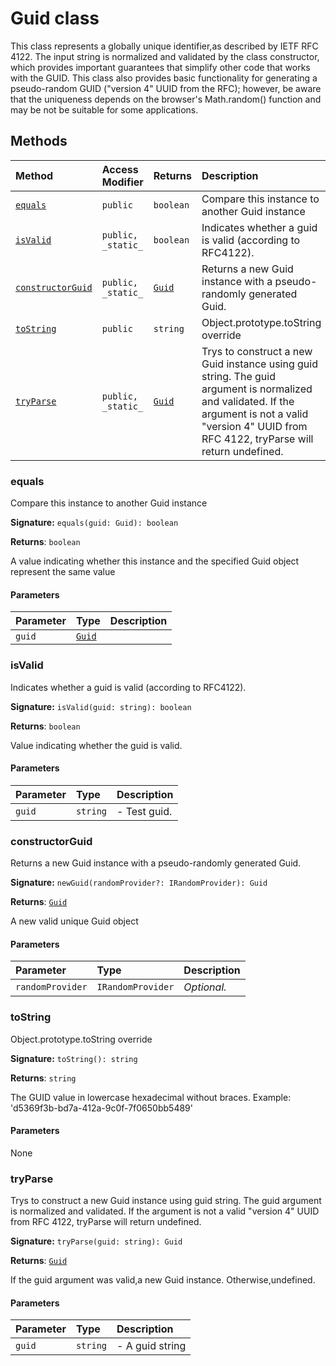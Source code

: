 # Guid class





This class represents a globally unique identifier,as described by 
IETF RFC 4122. The input string is normalized and validated by the class 
constructor, which provides important guarantees that simplify other code 
that works with the GUID. This class also provides basic functionality 
for generating a pseudo-random GUID ("version 4" UUID from the RFC); 
however, be aware that the uniqueness depends on the browser's 
Math.random() function and may be not be suitable for some applications. 







## Methods

| Method	   | Access Modifier | Returns	| Description|
|:-------------|:----|:-------|:-----------|
|[`equals`](#equals)     | `public` | `boolean` | Compare this instance to another Guid instance   |
|[`isValid`](#isvalid)     | `public, _static_` | `boolean` | Indicates whether a guid is valid (according to RFC4122).   |
|[`constructorGuid`](#constructorguid)     | `public, _static_` | [`Guid`](../sp-client-base/guid.md) | Returns a new Guid instance with a pseudo-randomly generated Guid.   |
|[`toString`](#tostring)     | `public` | `string` | Object.prototype.toString override   |
|[`tryParse`](#tryparse)     | `public, _static_` | [`Guid`](../sp-client-base/guid.md) | Trys to construct a new Guid instance using guid string. The guid argument  is normalized and validated. If the argument is not a valid "version 4" UUID from  RFC 4122, tryParse will return undefined.   |





### equals

Compare this instance to another Guid instance 


**Signature:** `equals(guid: Guid): boolean`

**Returns**: `boolean`

A value indicating whether this instance and the specified Guid object 
represent the same value

#### Parameters


| Parameter	   | Type    | Description |
|:-------------|:---------------|:------------|
| `guid`    | [`Guid`](../sp-client-base/guid.md) |  |


### isValid

Indicates whether a guid is valid (according to RFC4122). 


**Signature:** `isValid(guid: string): boolean`

**Returns**: `boolean`

Value indicating whether the guid is valid.

#### Parameters


| Parameter	   | Type    | Description |
|:-------------|:---------------|:------------|
| `guid`    | `string` | - Test guid. |


### constructorGuid

Returns a new Guid instance with a pseudo-randomly generated Guid. 


**Signature:** `newGuid(randomProvider?: IRandomProvider): Guid`

**Returns**: [`Guid`](../sp-client-base/guid.md)

A new valid unique Guid object

#### Parameters


| Parameter	   | Type    | Description |
|:-------------|:---------------|:------------|
| `randomProvider`    | `IRandomProvider` | _Optional._ |


### toString

Object.prototype.toString override 


**Signature:** `toString(): string`

**Returns**: `string`

The GUID value in lowercase hexadecimal without braces. 
Example: 'd5369f3b-bd7a-412a-9c0f-7f0650bb5489'

#### Parameters
None


### tryParse

Trys to construct a new Guid instance using guid string. The guid argument 
is normalized and validated. If the argument is not a valid "version 4" UUID from 
RFC 4122, tryParse will return undefined. 


**Signature:** `tryParse(guid: string): Guid`

**Returns**: [`Guid`](../sp-client-base/guid.md)

If the guid argument was valid,a new Guid instance. Otherwise,undefined.

#### Parameters


| Parameter	   | Type    | Description |
|:-------------|:---------------|:------------|
| `guid`    | `string` | - A guid string |

